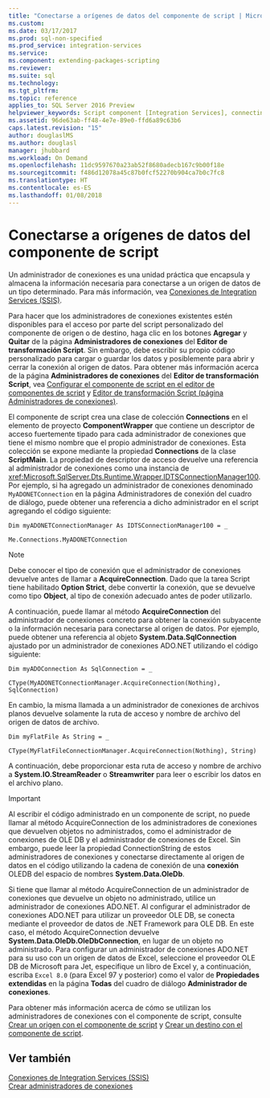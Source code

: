 ```yaml
---
title: "Conectarse a orígenes de datos del componente de script | Microsoft Docs"
ms.custom: 
ms.date: 03/17/2017
ms.prod: sql-non-specified
ms.prod_service: integration-services
ms.service: 
ms.component: extending-packages-scripting
ms.reviewer: 
ms.suite: sql
ms.technology: 
ms.tgt_pltfrm: 
ms.topic: reference
applies_to: SQL Server 2016 Preview
helpviewer_keywords: Script component [Integration Services], connecting to data sources
ms.assetid: 96de63ab-ff48-4e7e-89e0-ffd6a89c63b6
caps.latest.revision: "15"
author: douglaslMS
ms.author: douglasl
manager: jhubbard
ms.workload: On Demand
ms.openlocfilehash: 11dc9597670a23ab52f8680adecb167c9b00f18e
ms.sourcegitcommit: f486d12078a45c87b0fcf52270b904ca7b0c7fc8
ms.translationtype: HT
ms.contentlocale: es-ES
ms.lasthandoff: 01/08/2018
---
```

# <a name="connecting-to-data-sources-in-the-script-component"></a>Conectarse a orígenes de datos del componente de script
  Un administrador de conexiones es una unidad práctica que encapsula y almacena la información necesaria para conectarse a un origen de datos de un tipo determinado. Para más información, vea [Conexiones de Integration Services &#40;SSIS&#41;](../../../integration-services/connection-manager/integration-services-ssis-connections.md).  
  
 Para hacer que los administradores de conexiones existentes estén disponibles para el acceso por parte del script personalizado del componente de origen o de destino, haga clic en los botones **Agregar** y **Quitar** de la página **Administradores de conexiones** del **Editor de transformación Script**. Sin embargo, debe escribir su propio código personalizado para cargar o guardar los datos y posiblemente para abrir y cerrar la conexión al origen de datos. Para obtener más información acerca de la página **Administradores de conexiones** del **Editor de transformación Script**, vea [Configurar el componente de script en el editor de componentes de script](../../../integration-services/extending-packages-scripting/data-flow-script-component/configuring-the-script-component-in-the-script-component-editor.md) y [Editor de transformación Script &#40;página Administradores de conexiones&#41;](../../../integration-services/data-flow/transformations/script-transformation-editor-connection-managers-page.md).  
  
 El componente de script crea una clase de colección **Connections** en el elemento de proyecto **ComponentWrapper** que contiene un descriptor de acceso fuertemente tipado para cada administrador de conexiones que tiene el mismo nombre que el propio administrador de conexiones. Esta colección se expone mediante la propiedad **Connections** de la clase **ScriptMain**. La propiedad de descriptor de acceso devuelve una referencia al administrador de conexiones como una instancia de <xref:Microsoft.SqlServer.Dts.Runtime.Wrapper.IDTSConnectionManager100>. Por ejemplo, si ha agregado un administrador de conexiones denominado `MyADONETConnection` en la página Administradores de conexión del cuadro de diálogo, puede obtener una referencia a dicho administrador en el script agregando el código siguiente:  
  
 `Dim myADONETConnectionManager As IDTSConnectionManager100 = _`  
  
 `Me.Connections.MyADONETConnection`  
  
> [!NOTE]  
>  Debe conocer el tipo de conexión que el administrador de conexiones devuelve antes de llamar a **AcquireConnection**. Dado que la tarea Script tiene habilitado **Option Strict**, debe convertir la conexión, que se devuelve como tipo **Object**, al tipo de conexión adecuado antes de poder utilizarlo.  
  
 A continuación, puede llamar al método **AcquireConnection** del administrador de conexiones concreto para obtener la conexión subyacente o la información necesaria para conectarse al origen de datos. Por ejemplo, puede obtener una referencia al objeto **System.Data.SqlConnection** ajustado por un administrador de conexiones ADO.NET utilizando el código siguiente:  
  
 `Dim myADOConnection As SqlConnection = _`  
  
 `CType(MyADONETConnectionManager.AcquireConnection(Nothing), SqlConnection)`  
  
 En cambio, la misma llamada a un administrador de conexiones de archivos planos devuelve solamente la ruta de acceso y nombre de archivo del origen de datos de archivo.  
  
 `Dim myFlatFile As String = _`  
  
 `CType(MyFlatFileConnectionManager.AcquireConnection(Nothing), String)`  
  
 A continuación, debe proporcionar esta ruta de acceso y nombre de archivo a **System.IO.StreamReader** o **Streamwriter** para leer o escribir los datos en el archivo plano.  
  
> [!IMPORTANT]  
>  Al escribir el código administrado en un componente de script, no puede llamar al método AcquireConnection de los administradores de conexiones que devuelven objetos no administrados, como el administrador de conexiones de OLE DB y el administrador de conexiones de Excel. Sin embargo, puede leer la propiedad ConnectionString de estos administradores de conexiones y conectarse directamente al origen de datos en el código utilizando la cadena de conexión de una **conexión** OLEDB del espacio de nombres **System.Data.OleDb**.  
>   
>  Si tiene que llamar al método AcquireConnection de un administrador de conexiones que devuelve un objeto no administrado, utilice un administrador de conexiones ADO.NET. Al configurar el administrador de conexiones ADO.NET para utilizar un proveedor OLE DB, se conecta mediante el proveedor de datos de .NET Framework para OLE DB. En este caso, el método AcquireConnection devuelve **System.Data.OleDb.OleDbConnection**, en lugar de un objeto no administrado. Para configurar un administrador de conexiones ADO.NET para su uso con un origen de datos de Excel, seleccione el proveedor OLE DB de Microsoft para Jet, especifique un libro de Excel y, a continuación, escriba `Excel 8.0` (para Excel 97 y posterior) como el valor de **Propiedades extendidas** en la página **Todas** del cuadro de diálogo **Administrador de conexiones**.  
  
 Para obtener más información acerca de cómo se utilizan los administradores de conexiones con el componente de script, consulte [Crear un origen con el componente de script](../../../integration-services/extending-packages-scripting-data-flow-script-component-types/creating-a-source-with-the-script-component.md) y [Crear un destino con el componente de script](../../../integration-services/extending-packages-scripting-data-flow-script-component-types/creating-a-destination-with-the-script-component.md).  
  
## <a name="see-also"></a>Ver también  
 [Conexiones de Integration Services &#40;SSIS&#41;](../../../integration-services/connection-manager/integration-services-ssis-connections.md)   
 [Crear administradores de conexiones](http://msdn.microsoft.com/library/6ca317b8-0061-4d9d-b830-ee8c21268345)  
  
  
